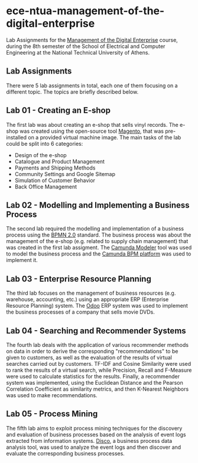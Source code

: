 # ece-ntua-management-of-the-digital-enterprise

Lab Assignments for the [Management of the Digital Enterprise](https://www.ece.ntua.gr/en/undergraduate/courses/3365) course, during the 8th semester of the School of Electrical and Computer Engineering at the National Technical University of Athens.

## Lab Assignments

There were 5 lab assignments in total, each one of them focusing on a different topic. The topics are briefly described below.

## Lab 01 - Creating an E-shop

The first lab was about creating an e-shop that sells vinyl records. The e-shop was created using the open-source tool [Magento](http://www.magentocommerce.com//), that was pre-installed on a provided virtual machine image. The main tasks of the lab could be split into 6 categories:

- Design of the e-shop
- Catalogue and Product Management
- Payments and Shipping Methods
- Community Settings and Google Sitemap
- Simulation of Customer Behavior
- Back Office Management

## Lab 02 - Modelling and Implementing a Business Process

The second lab required the modelling and implementation of a business process using the [BPMN 2.0](https://www.omg.org/spec/BPMN/2.0/) standard. The business process was about the management of the e-shop (e.g. related to supply chain management) that was created in the first lab assigment. The [Camunda Modeler](https://camunda.com/download/modeler/) tool was used to model the business process and the [Camunda BPM platform](https://camunda.com/download/) was used to implement it.

## Lab 03 - Enterprise Resource Planning

The third lab focuses on the management of business resources (e.g. warehouse, accounting, etc.) using an appropriate ERP (Enterprise Resource Planning) system. The [Odoo](https://www.odoo.com/) ERP system was used to implement the business processes of a company that sells movie DVDs.

## Lab 04 - Searching and Recommender Systems

The fourth lab deals with the application of various recommender methods on data in order to derive the corresponding "recommendations" to be given to customers, as well as the evaluation of the results of virtual searches carried out by customers. TF-IDF and Cosine Similarity were used to rank the results of a virtual search, while Precision, Recall and F-Measure were used to calculate statistics for the results. Finally, a recommender system was implemented, using the Euclidean Distance and the Pearson Correlation Coefficient as similarity metrics, and then K-Nearest Neighbors was used to make recommendations.

## Lab 05 - Process Mining

The fifth lab aims to exploit process mining techniques for the discovery and evaluation of business processes based on the analysis of event logs extracted from information systems. [Disco](https://fluxicon.com/disco/), a business process data analysis tool, was used to analyze the event logs and then discover and evaluate the corresponding business processes.
